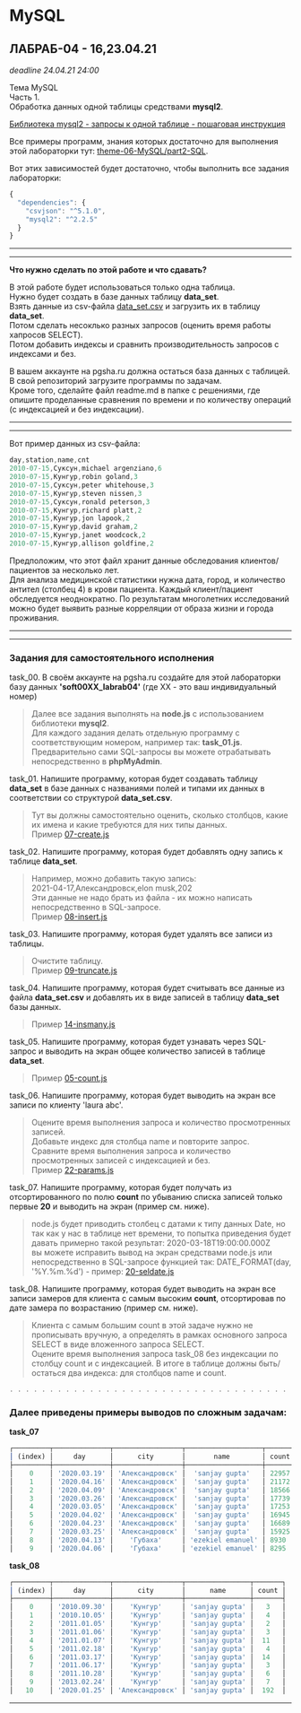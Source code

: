 # MySQL

## ЛАБРАБ-04 - 16,23.04.21  

*deadline 24.04.21 24:00*  

Тема MySQL  
Часть 1.  
Обработка данных одной таблицы средствами **mysql2**.  

[Библиотека mysql2 - запросы к одной таблице - пошаговая инструкция](../../theme-06-MySQL/introLibMySQL2.md)  

Все примеры программ, знания которых достаточно для выполнения этой лабораторки тут: [theme-06-MySQL/part2-SQL](https://github.com/permCoding/nodejs21/tree/main/theme-06-MySQL/part2-SQL).  

Вот этих зависимостей будет достаточно, чтобы выполнить все задания лабораторки:  

```js  
{
  "dependencies": {
    "csvjson": "^5.1.0",
    "mysql2": "^2.2.5"
  }
}
```

---  
---  

**Что нужно сделать по этой работе и что сдавать?**  

В этой работе будет использоваться только одна таблица.  
Нужно будет создать в базе данных таблицу **data_set**.  
Взять данные из csv-файла [data_set.csv]('data_set.csv') и загрузить их в таблицу **data_set**.  
Потом сделать несоклько разных запросов (оценить время работы хапросов SELECT).  
Потом добавить индексы и сравнить производительность запросов с индексами и без.  

В вашем аккаунте на pgsha.ru должна остаться база данных с таблицей.  
В свой репозиторий загрузите программы по задачам.  
Кроме того, сделайте файл readme.md в папке с решениями, где опишите проделанные сравнения по времени и по количеству операций (с индексацией и без индексации).  

---  
---  

Вот пример данных из csv-файла:  

```js
day,station,name,cnt
2010-07-15,Суксун,michael argenziano,6
2010-07-15,Кунгур,robin goland,3
2010-07-15,Суксун,peter whitehouse,3
2010-07-15,Кунгур,steven nissen,3
2010-07-15,Суксун,ronald peterson,3
2010-07-15,Кунгур,richard platt,2
2010-07-15,Кунгур,jon lapook,2
2010-07-15,Кунгур,david graham,2
2010-07-15,Кунгур,janet woodcock,2
2010-07-15,Кунгур,allison goldfine,2
```

Предположим, что этот файл хранит данные обследования клиентов/пациентов за несколько лет.  
Для анализа медицинской статистики нужна дата, город, и количество антител (столбец 4) в крови пациента. Каждый клиент/пациент обследуется неоднократно. По результатам многолетних исследований можно будет выявить разные корреляции от образа жизни и города проживания.  

---  
---  

### Задания для самостоятельного исполнения  

task_00. В своём аккаунте на pgsha.ru создайте для этой лабораторки базу данных **'soft00XX_labrab04'** (где XX - это ваш индивидуальный номер)  

> Далее все задания выполнять на **node.js** с использованием библиотеки **mysql2**.  
> Для каждого задания делать отдельную программу с соответствующим номером, например так: **task_01.js**.  
> Предварительно сами SQL-запросы вы можете отрабатывать непосредственно в **phpMyAdmin**.  

task_01. Напишите программу, которая будет создавать таблицу **data_set** в базе данных с названиями полей и типами их данных в соответствии со структурой **data_set.csv**.  

> Тут вы должны самостоятельно оценить, сколько столбцов, какие их имена и какие требуются для них типы данных.  
> Пример [07-create.js](https://github.com/permCoding/nodejs21/blob/main/theme-06-MySQL/introLibMySQL2.md#07-createjs)  

task_02. Напишите программу, которая будет добавлять одну запись к таблице **data_set**.  

> Например, можно добавить такую запись:  
> 2021-04-17,Александровск,elon musk,202  
> Эти данные не надо брать из файла - их можно написать непосредственно в SQL-запросе.  
> Пример [08-insert.js](https://github.com/permCoding/nodejs21/blob/main/theme-06-MySQL/introLibMySQL2.md#08-insertjs)  

task_03. Напишите программу, которая будет удалять все записи из таблицы.  
> Очистите таблицу.  
> Пример [09-truncate.js](https://github.com/permCoding/nodejs21/blob/main/theme-06-MySQL/introLibMySQL2.md#09-truncatejs)  

task_04. Напишите программу, которая будет считывать все данные из файла **data_set.csv** и добавлять их в виде записей в таблицу **data_set** базы данных.  

> Пример [14-insmany.js]()  

task_05. Напишите программу, которая будет узнавать через SQL-запрос и выводить на экран общее количество записей в таблице **data_set**.  

> Пример [05-count.js](https://github.com/permCoding/nodejs21/blob/main/theme-06-MySQL/introLibMySQL2.md#05-countjs)  

task_06. Напишите программу, которая будет выводить на экран все записи по клиенту 'laura abc'.  

> Оцените время выполнения запроса и количество просмотренных записей.  
> Добавьте индекс для столбца name и повторите запрос.  
> Сравните время выполнения запроса и количество просмотренных записей с индексацией и без.  
> Пример [22-params.js]()  

task_07. Напишите программу, которая будет получать из отсортированного по полю **count** по убыванию списка записей только первые **20** и выводить на экран (пример см. ниже).  

> node.js будет приводить столбец с датами к типу данных Date, но так как у нас в таблице нет времени, то попытка приведения будет давать примерно такой результат: 2020-03-18T19:00:00.000Z  
> вы можете исправить вывод на экран средствами node.js или непосредственно в SQL-запросе функцией так: DATE_FORMAT(day, '%Y.%m.%d') - пример: [20-seldate.js]()  

task_08. Напишите программу, которая будет выводить на экран все записи замеров для клиента с самым высоким **count**, отсортировав по дате замера по возрастанию (пример см. ниже).  

> Клиента с самым большим count в этой задаче нужно не прописывать вручную, а определять в рамках основного запроса SELECT в виде вложенного запроса SELECT.  
> Оцените время выполнения запроса task_08 без индексации по столбцу count и с индексацией.
> В итоге в таблице должны быть/остаться два индекса: для столбцов name и count.  

```js
. . . . . . . . . . . . . . . . . . . . . . . . . . . . . . . . . . . . . 
```

### Далее приведены примеры выводов по сложным задачам:  

**task_07**  

```js
┌─────────┬──────────────┬─────────────────┬───────────────────┬───────┐
│ (index) │     day      │      city       │       name        │ count │
├─────────┼──────────────┼─────────────────┼───────────────────┼───────┤
│    0    │ '2020.03.19' │ 'Александровск' │  'sanjay gupta'   │ 22957 │
│    1    │ '2020.04.16' │ 'Александровск' │  'sanjay gupta'   │ 21172 │
│    2    │ '2020.04.09' │ 'Александровск' │  'sanjay gupta'   │ 18566 │
│    3    │ '2020.03.26' │ 'Александровск' │  'sanjay gupta'   │ 17739 │
│    4    │ '2020.03.05' │ 'Александровск' │  'sanjay gupta'   │ 17253 │
│    5    │ '2020.04.02' │ 'Александровск' │  'sanjay gupta'   │ 16945 │
│    6    │ '2020.04.23' │ 'Александровск' │  'sanjay gupta'   │ 16689 │
│    7    │ '2020.03.25' │ 'Александровск' │  'sanjay gupta'   │ 15925 │
│    8    │ '2020.04.13' │    'Губаха'     │ 'ezekiel emanuel' │ 8930  │
│    9    │ '2020.04.06' │    'Губаха'     │ 'ezekiel emanuel' │ 8295  │
```

**task_08**  

```js
┌─────────┬──────────────┬─────────────────┬────────────────┬───────┐
│ (index) │     day      │      city       │      name      │ count │
├─────────┼──────────────┼─────────────────┼────────────────┼───────┤
│    0    │ '2010.09.30' │    'Кунгур'     │ 'sanjay gupta' │   3   │
│    1    │ '2010.10.05' │    'Кунгур'     │ 'sanjay gupta' │   4   │
│    2    │ '2011.01.05' │    'Кунгур'     │ 'sanjay gupta' │   2   │
│    3    │ '2011.01.06' │    'Кунгур'     │ 'sanjay gupta' │   3   │
│    4    │ '2011.01.07' │    'Кунгур'     │ 'sanjay gupta' │  11   │
│    5    │ '2011.02.18' │    'Кунгур'     │ 'sanjay gupta' │   4   │
│    6    │ '2011.03.17' │    'Кунгур'     │ 'sanjay gupta' │  14   │
│    7    │ '2011.06.17' │    'Кунгур'     │ 'sanjay gupta' │   3   │
│    8    │ '2011.10.28' │    'Кунгур'     │ 'sanjay gupta' │   6   │
│    9    │ '2013.02.24' │    'Кунгур'     │ 'sanjay gupta' │   7   │
│   10    │ '2020.01.25' │ 'Александровск' │ 'sanjay gupta' │  192  │

```

---  
